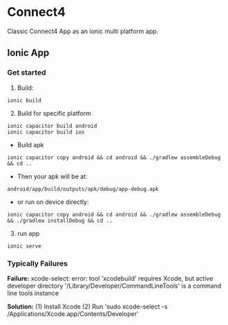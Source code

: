 # Connect4

Classic Connect4 App as an ionic multi platform app.

## Ionic App

### Get started
1. Build:
```
ionic build
```
2. Build for specific platform
```
ionic capacitor build android
ionic capacitor build ios
```
  - Build apk
```
ionic capacitor copy android && cd android && ./gradlew assembleDebug && cd ..
```
  - Then your apk will be at:
```
android/app/build/outputs/apk/debug/app-debug.apk
```
  - or run on device directly:
```
ionic capacitor copy android && cd android && ./gradlew assembleDebug && ./gradlew installDebug && cd ..
```
3. run app
```
ionic serve
```

### Typically Failures

**Failure:** xcode-select: error: tool 'xcodebuild' requires Xcode, but active developer directory '/Library/Developer/CommandLineTools' is a command line tools instance

**Solution:** (1) Install Xcode (2) Run 'sudo xcode-select -s /Applications/Xcode.app/Contents/Developer'
